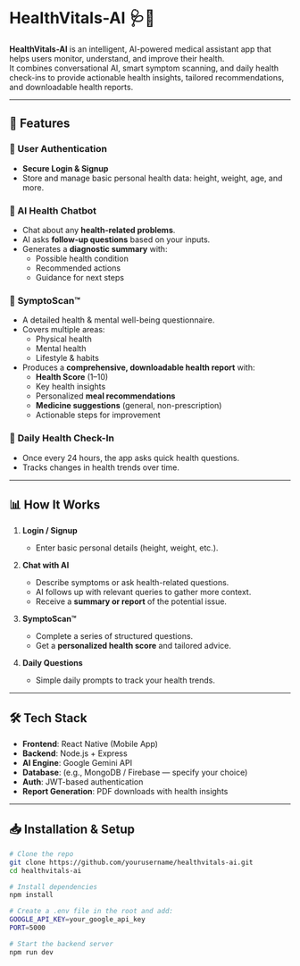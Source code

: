 # HealthVitals-AI 🩺🤖

**HealthVitals-AI** is an intelligent, AI-powered medical assistant app that helps users monitor, understand, and improve their health.  
It combines conversational AI, smart symptom scanning, and daily health check-ins to provide actionable health insights, tailored recommendations, and downloadable health reports.

---

## 🚀 Features

### 🔹 User Authentication
- **Secure Login & Signup**
- Store and manage basic personal health data: height, weight, age, and more.

### 🔹 AI Health Chatbot
- Chat about any **health-related problems**.
- AI asks **follow-up questions** based on your inputs.
- Generates a **diagnostic summary** with:
  - Possible health condition
  - Recommended actions
  - Guidance for next steps

### 🔹 **SymptoScan™**
- A detailed health & mental well-being questionnaire.
- Covers multiple areas:
  - Physical health
  - Mental health
  - Lifestyle & habits
- Produces a **comprehensive, downloadable health report** with:
  - **Health Score** (1–10)
  - Key health insights
  - Personalized **meal recommendations**
  - **Medicine suggestions** (general, non-prescription)
  - Actionable steps for improvement

### 🔹 **Daily Health Check-In**
- Once every 24 hours, the app asks quick health questions.
- Tracks changes in health trends over time.

---

## 📊 How It Works

1. **Login / Signup**
   - Enter basic personal details (height, weight, etc.).

2. **Chat with AI**
   - Describe symptoms or ask health-related questions.
   - AI follows up with relevant queries to gather more context.
   - Receive a **summary or report** of the potential issue.

3. **SymptoScan™**
   - Complete a series of structured questions.
   - Get a **personalized health score** and tailored advice.

4. **Daily Questions**
   - Simple daily prompts to track your health trends.

---

## 🛠 Tech Stack

- **Frontend**: React Native (Mobile App)
- **Backend**: Node.js + Express
- **AI Engine**: Google Gemini API
- **Database**: (e.g., MongoDB / Firebase — specify your choice)
- **Auth**: JWT-based authentication
- **Report Generation**: PDF downloads with health insights

---

## 📥 Installation & Setup

```bash
# Clone the repo
git clone https://github.com/yourusername/healthvitals-ai.git
cd healthvitals-ai

# Install dependencies
npm install

# Create a .env file in the root and add:
GOOGLE_API_KEY=your_google_api_key
PORT=5000

# Start the backend server
npm run dev
